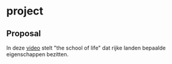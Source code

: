 # **project**

## Proposal
In deze [video](https://www.youtube.com/watch?v=Y9zThcMJzQU) stelt "the school of life" dat rijke landen bepaalde eigenschappen bezitten.


